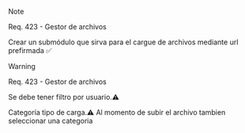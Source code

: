 >[!note]
>Req. 423 - Gestor de archivos 
>
>Crear un submódulo que sirva para el cargue de archivos mediante url prefirmada ✅

<!-- ✅ ⚠️ 🔥 📌 ❌ 💡-->

>[!warning]
>Req. 423 - Gestor de archivos
>
> Se debe tener filtro por usuario.⚠️
>
> Categoría tipo de carga.⚠️
Al momento de subir el archivo tambien seleccionar una categoria


<!-- ✅ ⚠️ 🔥 📌 ❌ 💡--> 
